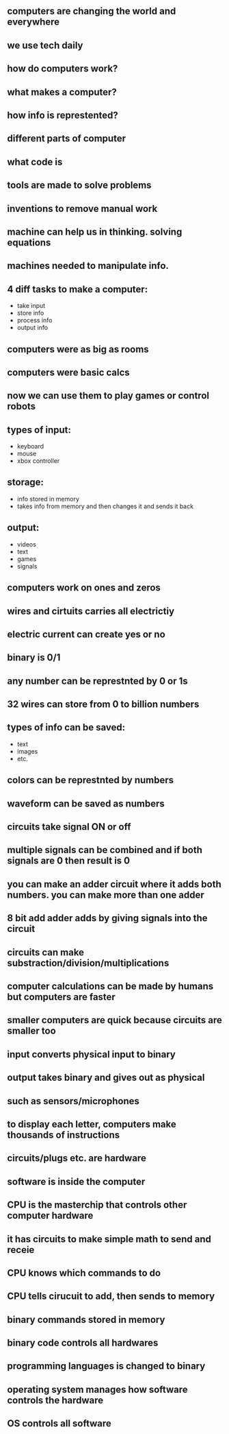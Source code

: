 ## computers are changing the world and everywhere 

## we use tech daily


## how do computers work?


## what makes a computer?



## how info is represtented?

## different parts of computer


## what code is



## tools are made to solve problems

## inventions to remove manual work

## machine can help us in thinking. solving equations


## machines needed to manipulate info.

## 4 diff tasks to make a computer:

* take input
* store info
* process info
* output info



## computers were as big as rooms

## computers were basic calcs

## now we can use them to play games or control robots




## types of input:

* keyboard
* mouse
* xbox controller


## storage:

* info stored in memory
* takes info from memory and then changes it and sends it back


## output:

* videos 
* text
* games
* signals



## computers work on ones and zeros


## wires and cirtuits carries all electrictiy

## electric current can create yes or no

## binary is 0/1

## any number can be represtnted by 0 or 1s


## 32 wires can store from 0 to billion numbers


## types of info can be saved:

* text
* images 
* etc.

## colors can be represtnted by numbers


## waveform can be saved as numbers



## circuits take signal ON or off

## multiple signals can be combined and if both signals are 0 then result is 0


## you can make an adder circuit where it adds both numbers. you can make more than one adder

## 8 bit add adder adds by giving signals into the circuit


## circuits can make substraction/division/multiplications


## computer calculations can be made by humans but computers are faster

## smaller computers are quick because circuits are smaller too




## input converts physical input to binary


## output takes binary and gives out as physical


## such as sensors/microphones


## to display each letter, computers make thousands of instructions


## circuits/plugs etc. are hardware

## software is inside the computer 


## CPU is the masterchip that controls other computer hardware

## it has circuits to make simple math to send and receie

## CPU knows which commands to do

## CPU tells cirucuit to add, then sends to memory

## binary commands stored in memory

## binary code controls all hardwares


## programming languages is changed to binary

## operating system manages how software controls the hardware

## OS controls all software


